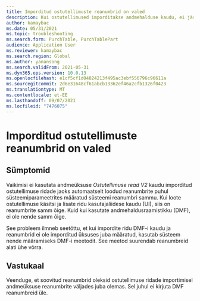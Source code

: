 ```yaml
---
title: Imporditud ostutellimuste reanumbrid on valed
description: Kui ostutellimused imporditakse andmehalduse kaudu, ei järgita ostutellimuse reanumbrite puhul süsteemiparameetrites määratletud sammu
author: kamaybac
ms.date: 05/31/2021
ms.topic: troubleshooting
ms.search.form: PurchTable, PurchTablePart
audience: Application User
ms.reviewer: kamaybac
ms.search.region: Global
ms.author: yanansong
ms.search.validFrom: 2021-05-31
ms.dyn365.ops.version: 10.0.13
ms.openlocfilehash: e1cf5cf1d04824213f495ac3ebf556796c96611a
ms.sourcegitcommit: 2d6e31648cf61abcb13362ef46a2cfb1326f0423
ms.translationtype: MT
ms.contentlocale: et-EE
ms.lasthandoff: 09/07/2021
ms.locfileid: "7476075"
---
```

# <a name="imported-purchase-orders-show-incorrect-line-numbers"></a>Imporditud ostutellimuste reanumbrid on valed

## <a name="symptoms"></a>Sümptomid

Vaikimisi ei kasutata andmeüksuse *Ostutellimuse read V2* kaudu imporditud ostutellimuse ridade jaoks automaatselt loodud reanumbrite puhul süsteemiparameetrites määratud süsteemi reanumbri sammu. Kui loote ostutellimuse käsitsi ja lisate ridu kasutajaliidese kaudu (UI), siis on reanumbrite samm õige. Kuid kui kasutate andmehaldusraamistikku (DMF), ei ole nende samm õige.

See probleem ilmneb seetõttu, et kui impordite ridu DMF-i kaudu ja reanumbrid ei ole imporditud üksuses juba määratud, kasutab süsteem nende määramiseks DMF-i meetodit. See meetod suurendab reanumbreid alati ühe võrra.

## <a name="workaround"></a>Vastukaal

Veenduge, et soovitud reanumbrid oleksid ostutellimuse ridade importimisel andmeüksuse reanumbrite väljades juba olemas. Sel juhul ei kirjuta DMF reanumbreid üle.
